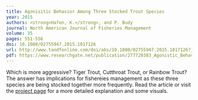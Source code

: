 ```yaml
---
title: Agonisitic Behavior Among Three Stocked Trout Species
year: 2015
authors: <strong>Hafen, K.</strong>, and P. Budy
journal: North American Journal of Fisheries Management
volume: 35
pages: 551-556
doi: 10.1080/02755947.2015.1017126
url: http://www.tandfonline.com/doi/abs/10.1080/02755947.2015.1017126?journalCode=ujfm20
pdf: https://www.researchgate.net/publication/277720383_Agonistic_Behavior_among_Three_Stocked_Trout_Species
---
```

Which is more aggressive? Tiger Trout, Cutthroat Trout, or Rainbow Trout? The answer has implications for fishereies management as these three species are being stocked together more frequently.
Read the article or visit the [project page](http://khafen74.github.io/projects/901_TroutInteractions.html) for a more detailed explanation and some visuals. 